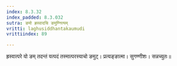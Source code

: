 ```yaml
---
index: 8.3.32
index_padded: 8.3.032
sutra: ङमो ह्रस्वादचि ङमुण्नित्यम्
vritti: laghusiddhantakaumudi
vrittiindex: 89

---
```

ह्रस्वात्परे यो ङम् तदन्तं यत्पदं तस्मात्परस्याचो ङमुट्। प्रत्यङ्ङात्मा। सुगण्णीशः। सन्नच्युतः॥